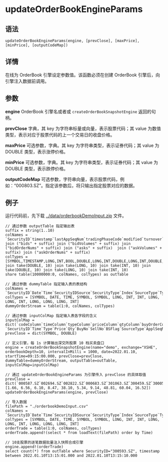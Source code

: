 # updateOrderBookEngineParams

## 语法

`updateOrderBookEngineParams(engine, [prevClose], [maxPrice], [minPrice],
[outputCodeMap])`

## 详情

在线为 OrderBook 引擎设定参数值。该函数必须在创建 OrderBook 引擎后，向引擎注入数据前调用。

## 参数

**engine** OrderBook 引擎名或者或 `createOrderBookSnapshotEngine`
返回的句柄。

**prevClose** 字典，其 key 为字符串标量或向量，表示股票代码；其 value 为数值类型，表示对应于股票代码的上一个交易日的收盘价格。

**maxPrice** 可选参数，字典。其 key 为字符串类型，表示证券代码；其 value 为 DOUBLE 类型，表示涨停价格。

**minPrice** 可选参数，字典。其 key 为字符串类型，表示证券代码；其 value 为 DOUBLE 类型，表示跌停价格。

**outputCodeMap** 可选参数，字符串向量，表示股票代码，例如：“000803.SZ”。指定该参数后，将只输出指定股票对应的数据。

## 例子

运行代码前，先下载 [../data/orderbookDemoInput.zip](https://docs.dolphindb.cn/zh/funcs/data/orderbookDemoInput.zip) 文件。

```
// 通过参数 outputTable 指定输出表
suffix = string(1..10)
colNames = `SecurityID`timestamp`lastAppSeqNum`tradingPhaseCode`modified`turnover`volume`tradeNum`totalTurnover`totalVolume`totalTradeNum`lastPx`highPx`lowPx`ask`bid`askVol`bidVol`preClosePx`invalid  join ("bids" + suffix) join ("bidVolumes" + suffix) join ("bidOrderNums" + suffix) join ("asks" + suffix)  join ("askVolumes" + suffix) join ("askOrderNums" + suffix)
colTypes = [SYMBOL,TIMESTAMP,LONG,INT,BOOL,DOUBLE,LONG,INT,DOUBLE,LONG,INT,DOUBLE,DOUBLE,DOUBLE,DOUBLE,DOUBLE,LONG,LONG,DOUBLE,BOOL] join take(DOUBLE, 10) join take(LONG, 10) join take(INT, 10) join take(DOUBLE, 10) join take(LONG, 10) join take(INT, 10)
share table(10000000:0, colNames, colTypes) as outTable

// 通过参数 dummyTable 指定输入表的表结构
colNames = `SecurityID`Date`Time`SecurityIDSource`SecurityType`Index`SourceType`Type`Price`Qty`BSFlag`BuyNo`SellNo`ApplSeqNum`ChannelNo
colTypes = [SYMBOL, DATE, TIME, SYMBOL, SYMBOL, LONG, INT, INT, LONG, LONG, INT, LONG, LONG, LONG, INT]
dummyOrderStream = table(1:0, colNames, colTypes)

// 通过参数 inputColMap 指定输入表各字段的含义
inputColMap = dict(`codeColumn`timeColumn`typeColumn`priceColumn`qtyColumn`buyOrderColumn`sellOrderColumn`sideColumn`msgTypeColumn`seqColumn, `SecurityID`Time`Type`Price`Qty`BuyNo`SellNo`BSFlag`SourceType`ApplSeqNum)
prevClose = dict(SYMBOL, DOUBLE)

// 定义引擎，每 1s 计算输出深交所股票 10 档买卖盘口
engine = createOrderBookSnapshotEngine(name="demo", exchange="XSHE", orderbookDepth=10, intervalInMilli = 1000, date=2022.01.10, startTime=09:15:00.000, prevClose=prevClose, dummyTable=dummyOrderStream, outputTable=outTable, inputColMap=inputColMap)

// 通过 updateOrderBookEngineParams 为引擎传入 prevClose 的具体取值
prevClose = dict(`000587.SZ`002694.SZ`002822.SZ`000683.SZ`301063.SZ`300459.SZ`300057.SZ`300593.SZ`301035.SZ`300765.SZ, [1.66, 6.56, 6.10, 8.47, 38.10, 5.34, 9.14, 48.81, 60.04, 16.52])
updateOrderBookEngineParams(engine, prevClose)

// 导入数据
filePath = "./orderbookDemoInput.csv"
colNames = `SecurityID`Date`Time`SecurityIDSource`SecurityType`Index`SourceType`Type`Price`Qty`BSFlag`BuyNo`SellNo`ApplSeqNum`ChannelNo
colTypes = [SYMBOL, DATE, TIME, SYMBOL, SYMBOL, LONG, INT, INT, LONG, LONG, INT, LONG, LONG, LONG, INT]
orderTrade = table(1:0, colNames, colTypes)
orderTrade.append!(select * from loadText(filePath) order by Time)

// 10支股票的逐笔数据批量注入快照合成引擎
engine.append!(orderTrade)
select count(*) from outTable where SecurityID="300593.SZ", timestamp between 2022.01.10T13:15:01.000 and 2022.01.10T13:15:10.000
```

